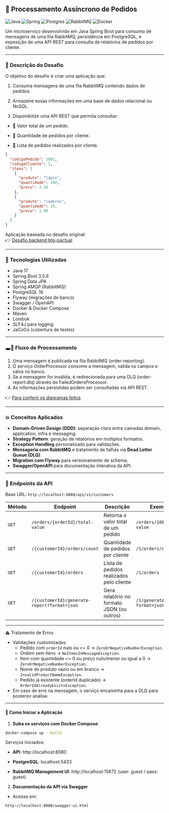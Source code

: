 ## 🧮 Processamento Assíncrono de Pedidos

![Java](https://img.shields.io/badge/java-%23ED8B00.svg?style=for-the-badge&logo=openjdk&logoColor=white)
![Spring](https://img.shields.io/badge/spring-%236DB33F.svg?style=for-the-badge&logo=spring&logoColor=white)
![Postgres](https://img.shields.io/badge/postgres-%23316192.svg?style=for-the-badge&logo=postgresql&logoColor=white)
![RabbitMQ](https://img.shields.io/badge/Rabbitmq-FF6600?style=for-the-badge&logo=rabbitmq&logoColor=white)
![Docker](https://img.shields.io/badge/docker-%230db7ed.svg?style=for-the-badge&logo=docker&logoColor=white)


Um microserviço desenvolvido em Java Spring Boot para consumo de mensagens de uma fila RabbitMQ, persistência em PostgreSQL, e exposição de uma API REST para consulta de relatórios de pedidos por cliente.

---

### 🤺 Descrição do Desafio

O objetivo do desafio é criar uma aplicação que:

1. Consuma mensagens de uma fila RabbitMQ contendo dados de pedidos.

2. Armazene essas informações em uma base de dados relacional ou NoSQL.

3. Disponibilize uma API REST que permita consultar:

- 🥇  Valor total de um pedido.

- 🥈 Quantidade de pedidos por cliente.

- 🥉 Lista de pedidos realizados por cliente.



```json 
{
  "codigoPedido": 1001,
  "codigoCliente": 1,
  "itens": [
    {
      "produto": "lápis",
      "quantidade": 100,
      "preco": 1.10
    },
    {
      "produto": "caderno",
      "quantidade": 10,
      "preco": 1.00
    }
  ]
}
```

Aplicação baseada no desafio original:  
👉 [Desafio backend btg-pactual](https://github.com/buildrun-tech/buildrun-desafio-backend-btg-pactual/blob/main/problem.md)

---
### 🧰 Tecnologias Utilizadas

- Java 17
- Spring Boot 3.5.6
- Spring Data JPA
- Spring AMQP (RabbitMQ)
- PostgreSQL 16
- Flyway (migrações de banco)
- Swagger / OpenAPI
- Docker & Docker Compose
- Maven
- Lombok
- SLF4J para logging
- JaCoCo (cobertura de testes)

---
### 🕳️🐇 Fluxo de Processamento

1. Uma mensagem é publicada na fila RabbitMQ (order-reporting).
2. O serviço OrderProcessor consome a mensagem, valida os campos e salva no banco.
3. Se a mensagem for inválida, é redirecionada para uma DLQ (order-report.dlq) através do FailedOrdersProcessor.
4. As informações persistidas podem ser consultadas via API REST.

👉 [Para conferir os diagramas feitos](diagrams/diagrams..md)


---

### 💥 Conceitos Aplicados

- **Domain-Driven Design (DDD)**: separação clara entre camadas domain, application, infra e messaging.
- **Strategy Pattern**: geração de relatórios em múltiplos formatos.
- **Exception Handling** personalizado para validações.
- **Mensageria com RabbitMQ** e tratamento de falhas via **Dead Letter Queue (DLQ)**.
- **Migration com Flyway** para versionamento de schema.
- **Swagger/OpenAPI** para documentação interativa da API.

---

### 🎏 Endpoints da API
Base URL: ``http://localhost:8080/api/v1/customers``

| Método | Endpoint                                    | Descrição                                  | Exemplo                          |
| ------ | ------------------------------------------- | ------------------------------------------ | -------------------------------- |
| `GET`  | `/orders/{orderId}/total-value`             | Retorna o valor total de um pedido         | `/orders/1001/total-value`       |
| `GET`  | `/{customerId}/orders/count`                | Quantidade de pedidos por cliente          | `/1/orders/count`                |
| `GET`  | `/{customerId}/orders`                      | Lista de pedidos realizados pelo cliente   | `/1/orders`                      |
| `GET`  | `/{customerId}/generate-report?format=json` | Gera relatório no formato JSON (ou outros) | `/1/generate-report?format=json` |


---

⚠️ Tratamento de Erros

- Validações customizadas:
    - Pedido com ``orderId`` nulo ou <= 0 → ``ZeroOrNegativeNumberException``.
    - Ordem sem itens → ``NoItemsInMessageException``.
    - Item com quantidade <= 0 ou preço nulo/menor ou igual a 0 → ``ZeroOrNegativeNumberException``.
    - Nome do produto vazio ou em branco → ``InvalidProductNameException``.
    - Pedido já existente (orderId duplicado) → ``OrderIdAlreadyExistsException``.
- Em caso de erro na mensagem, o serviço encaminha para a DLQ para posterior análise.

---

#### 📨 Como Iniciar a Aplicação
1. **Suba os serviços com Docker Compose**:
```bash
docker-compose up --build
```

Serviços iniciados:
- **API**: http://localhost:8080

- **PostgreSQL**: localhost:5433

- **RabbitMQ Management UI**: http://localhost:15672
 (user: guest / pass: guest)

2. **Documentação da API via Swagger**
- Acesse em:

```bash
http://localhost:8080/swagger-ui.html
```